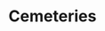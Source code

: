 ---
schema: default
title: Cemeteries
organization: Moray Council
notes: Details of name, location and whether Moray Council owned
resources:

  - name: Cemeteries CSV
  - url: http://www.moray.gov.uk/moray_standard/page_110140.html
  - format: CSV

license: Open Government Licence 3.0 (United Kingdom)
category:

  - 


  - Cemeteries

maintainer: Tim Wisniewski
maintainer_email: tim@timwis.com
---